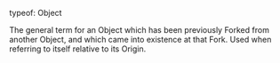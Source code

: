 typeof: Object

The general term for an Object which has been previously Forked from another Object, and which came into existence at that Fork. Used when referring to itself relative to its Origin.

